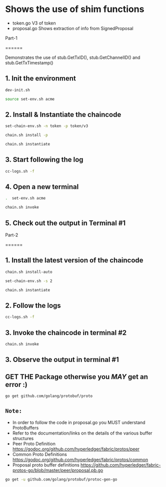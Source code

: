 # Shows the use of shim functions

- token.go      V3 of token
- proposal.go   Shows extraction of info from SignedProposal

Part-1

======

Demonstrates the use of stub.GetTxID(), stub.GetChannelID() and stub.GetTxTimestamp()

## 1. Init the environment

```sh
dev-init.sh

source set-env.sh acme
```

## 2. Install & Instantiate the chaincode

```sh
set-chain-env.sh -n token -p token/v3

chain.sh install -p

chain.sh instantiate 
```

## 3. Start following the log

```sh
cc-logs.sh -f
```

## 4. Open a new terminal

```sh
.  set-env.sh acme

chain.sh invoke
```

## 5. Check out the output in Terminal #1

Part-2

======

## 1. Install the latest version of the chaincode

```sh
chain.sh install-auto

set-chain-env.sh -s 2

chain.sh instantiate
```

## 2. Follow the logs

```sh
cc-logs.sh -f
```

## 3. Invoke the chaincode in terminal #2

```sh
chain.sh invoke
```

## 3. Observe the output in terminal #1

## GET THE Package otherwise you *MAY* get an error :)

```sh
go get github.com/golang/protobuf/proto
```

## `Note:`

- In order to follow the code in proposal.go you MUST understand ProtoBuffers
- Refer to the documentation/links on the details of the various buffer structures
- Peer Proto Definition
<https://godoc.org/github.com/hyperledger/fabric/protos/peer>
- Common Proto Definitions
<https://godoc.org/github.com/hyperledger/fabric/protos/common>
- Proposal proto buffer definitions
<https://github.com/hyperledger/fabric-protos-go/blob/master/peer/proposal.pb.go>

```sh
go get -u github.com/golang/protobuf/protoc-gen-go
```
